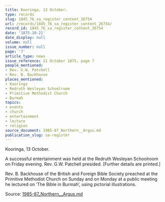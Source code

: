 ```yaml
---
title: Kooringa, 13 October.
type: records
slug: 1845_76_sa_register_content_26754
url: /records/1845_76_sa_register_content_26754/
record_id: 1845_76_sa_register_content_26754
date: '1875-10-21'
date_display: null
volume: null
issue_number: null
page: '7'
article_type: news
issue_reference: 21 October 1875, page 7
people_mentioned:
- Rev. G.W. Patchell
- Rev. B. Backhouse
places_mentioned:
- Kooringa
- Redruth Wesleyan Schoolroom
- Primitive Methodist Church
- Burmah
topics:
- events
- church
- entertainment
- lecture
- religion
source_document: 1985-87_Northern__Argus.md
publication_slug: sa-register
---
```


Kooringa, 13 October.

A successful entertainment was held at the Redruth Wesleyan Schoolroom on Friday evening.  Rev. G.W. Patchell presided.   [Further details are printed.]

Rev. B. Backhouse of the British and Foreign Bible Society preached at the Primitive Methodist Church on Sunday and on Monday at a public meeting he lectured on ‘The Bible in Burmah’, using pictorial illustrations.

Source: [1985-87_Northern__Argus.md](/downloads/markdown/1985-87_Northern__Argus.md)
